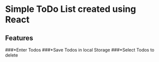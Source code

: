 # Simple ToDo List created using React

## Features
###*Enter Todos 
###*Save Todos in local Storage
###*Select Todos to delete
